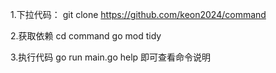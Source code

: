 1.下拉代码： git clone https://github.com/keon2024/command

2.获取依赖 cd command go mod tidy

3.执行代码 go run main.go help 即可查看命令说明
